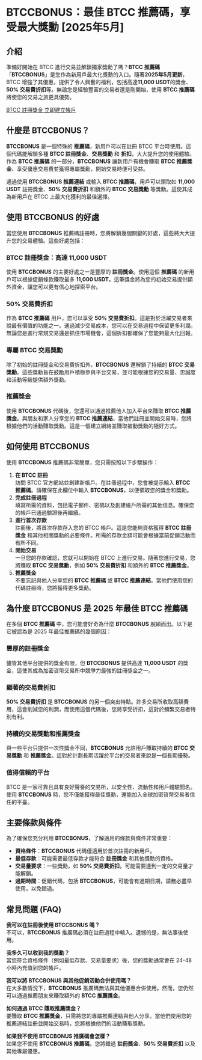 <h1>BTCCBONUS：最佳 BTCC 推薦碼，享受最大獎勳 [2025年5月]</h1>
</header>

<section>
  <h2>介紹</h2>
  <p>準備好開始在 BTCC 進行交易並解鎖獨家獎勳了嗎？<strong>BTCC 推薦碼</strong>「<strong>BTCCBONUS</strong>」是您作為新用戶最大化獎勳的入口。隨著<strong>2025年5月更新</strong>，BTCC 增強了其優惠，提供了令人興奮的福利，包括高達<strong>11,000 USDT</strong>的獎金、<strong>50% 交易費折扣</strong>等。無論您是經驗豐富的交易者還是剛開始，使用 <strong>BTCC 推薦碼</strong> 將使您的交易之旅更具優勢。</p>
</section>
<p><a href="https://partner.btcc.com/us/c/BTCCBONUS/9303="_blank">BTCC 註冊獎金 立即建立帳戶</a></p>




<img src="https://images.mirror-media.xyz/publication-images/gRHM347ahP_zNLb97-gZ1.png?height=500&amp;width=1000" decoding="async" data-nimg="fill" class="css-xah9so" style="position:absolute;top:0;left:0;bottom:0;right:0;box-sizing:border-box;padding:0;border:none;margin:auto;display:block;width:0;height:0;min-width:100%;max-width:100%;min-height:100%;max-height:100%">
<section>
  <h2>什麼是 BTCCBONUS？</h2>
  <p><strong>BTCCBONUS</strong> 是一個特殊的 <strong>推薦碼</strong>，新用戶可以在註冊 BTCC 平台時使用。這個代碼能解鎖多種 <strong>BTCC 註冊獎金</strong>、<strong>交易獎勳</strong> 和 <strong>折扣</strong>，大大提升您的使用體驗。作為 <strong>BTCC 推廣碼</strong> 的一部分，<strong>BTCCBONUS</strong> 讓新用戶有機會賺取 <strong>BTCC 推薦獎金</strong>、享受優惠交易費並獲得專屬獎勳，開始交易時便可受益。</p>
  <p>通過使用 <strong>BTCCBONUS 推薦連結</strong> 或輸入 <strong>BTCC 推薦碼</strong>，用戶可以領取如 <strong>11,000 USDT</strong> 註冊獎金、<strong>50% 交易費折扣</strong> 和額外的 <strong>BTCC 交易獎勳</strong> 等獎勳。這使其成為新用戶在 BTCC 上最大化獲利的最佳選擇。</p>
</section>

<section>
  <h2>使用 BTCCBONUS 的好處</h2>
  <p>當您使用 <strong>BTCCBONUS</strong> 推薦碼註冊時，您將解鎖幾個關鍵的好處，這些將大大提升您的交易體驗。這些好處包括：</p>
  
  <h3>BTCC 註冊獎金：高達 11,000 USDT</h3>
  <p>使用 <strong>BTCCBONUS</strong> 的主要好處之一是豐厚的 <strong>註冊獎金</strong>。使用這個 <strong>推薦碼</strong> 的新用戶可以根據促銷條款賺取最多 <strong>11,000 USDT</strong>。這筆獎金將為您的初始交易提供額外資金，讓您可以更有信心地探索平台。</p>
  
  <h3>50% 交易費折扣</h3>
  <p>作為 <strong>BTCC 推薦碼</strong> 用戶，您可以享受 <strong>50% 交易費折扣</strong>。這是對於活躍交易者來說最有價值的功能之一。通過減少交易成本，您可以在交易過程中保留更多利潤。無論您是進行常規交易還是抓住市場機會，這個折扣都確保了您能夠最大化回報。</p>
  
  <h3>專屬 BTCC 交易獎勳</h3>
  <p>除了初始的註冊獎金和交易費折扣外，<strong>BTCCBONUS</strong> 還解鎖了持續的 <strong>BTCC 交易獎勳</strong>。這些獎勳旨在鼓勵用戶積極參與平台交易，並可能根據您的交易量、忠誠度和活動等級提供額外獎勳。</p>
  
  <h3>推薦獎金</h3>
  <p>使用 <strong>BTCCBONUS</strong> 代碼後，您還可以通過推薦他人加入平台來賺取 <strong>BTCC 推薦獎金</strong>。與朋友和家人分享您的 <strong>BTCC 推薦連結</strong>，當他們註冊並開始交易時，您將根據他們的活動賺取獎勳。這是一個建立網絡並賺取被動獎勳的極好方式。</p>
</section>

<section>
  <h2>如何使用 BTCCBONUS</h2>
  <p>使用 <strong>BTCCBONUS</strong> 推薦碼非常簡單，您只需按照以下步驟操作：</p>
  
  <ol>
    <li><strong>在 BTCC 註冊</strong><br>訪問 BTCC 官方網站並創建新帳戶。在註冊過程中，您會被提示輸入 <strong>BTCC 推薦碼</strong>。請確保在此欄位中輸入 <strong>BTCCBONUS</strong>，以便領取您的獎金和獎勳。</li>
    <li><strong>完成註冊過程</strong><br>填寫所需的資料，包括電子郵件、密碼以及創建帳戶所需的其他信息。確保您的帳戶已通過驗證後再繼續。</li>
    <li><strong>進行首次存款</strong><br>註冊後，將首次存款存入您的 BTCC 帳戶。這是您能夠資格獲得 <strong>BTCC 註冊獎金</strong> 和其他相關獎勳的必要條件。所需的存款金額可能會根據當前促銷活動而有所不同。</li>
    <li><strong>開始交易</strong><br>一旦您的存款確認，您就可以開始在 BTCC 上進行交易。隨著您進行交易，您將賺取 <strong>BTCC 交易獎勳</strong>，例如 <strong>50% 交易費折扣</strong> 和額外的 <strong>BTCC 推薦獎金</strong>。</li>
    <li><strong>推薦獎金</strong><br>不要忘記與他人分享您的 <strong>BTCC 推薦碼</strong> 或 <strong>BTCC 推薦連結</strong>。當他們使用您的代碼註冊時，您將獲得更多獎勳。</li>
  </ol>
</section>

<section>
  <h2>為什麼 BTCCBONUS 是 2025 年最佳 BTCC 推薦碼</h2>
  <p>在多個 <strong>BTCC 推薦碼</strong> 中，您可能會好奇為什麼 <strong>BTCCBONUS</strong> 脫穎而出。以下是它被認為是 2025 年最佳推薦碼的幾個原因：</p>

  <h3>豐厚的註冊獎金</h3>
  <p>儘管其他平台提供的獎金有限，但 <strong>BTCCBONUS</strong> 提供高達 <strong>11,000 USDT</strong> 的獎金，這使其成為加密貨幣交易所中競爭力最強的註冊獎金之一。</p>

  <h3>顯著的交易費折扣</h3>
  <p><strong>50% 交易費折扣</strong> 是 <strong>BTCCBONUS</strong> 的另一個突出特點。許多交易所收取高額費用，這會削減您的利潤，而使用這個代碼後，您將享受折扣，這對於頻繁交易者特別有利。</p>

  <h3>持續的交易獎勳和推薦獎金</h3>
  <p>與一些平台只提供一次性獎金不同，<strong>BTCCBONUS</strong> 允許用戶賺取持續的 <strong>BTCC 交易獎勳</strong> 和 <strong>推薦獎金</strong>。這對於計劃長期活躍於平台的交易者來說是一個長期優勢。</p>

  <h3>值得信賴的平台</h3>
  <p>BTCC 是一家可靠且具有良好聲譽的交易所，以安全性、流動性和用戶體驗聞名。使用 <strong>BTCCBONUS</strong> 時，您不僅能獲得最佳獎勳，還能加入全球加密貨幣交易者信任的平臺。</p>
</section>

<section>
  <h2>主要條款與條件</h2>
  <p>為了確保您充分利用 <strong>BTCCBONUS</strong>，了解適用的條款與條件非常重要：</p>
  <ul>
    <li><strong>資格條件</strong>：<strong>BTCCBONUS</strong> 代碼僅適用於首次註冊的新用戶。</li>
    <li><strong>最低存款</strong>：可能需要最低存款才能符合 <strong>註冊獎金</strong> 和其他獎勳的資格。</li>
    <li><strong>交易量要求</strong>：一些獎勳，如 <strong>50% 交易費折扣</strong>，可能需要達到一定的交易量才能解鎖。</li>
    <li><strong>過期時間</strong>：促銷代碼，包括 <strong>BTCCBONUS</strong>，可能會有過期日期，請務必盡早使用，以免錯過。</li>
  </ul>
</section>

<section>
  <h2>常見問題 (FAQ)</h2>
  <p><strong>我可以在註冊後使用 BTCCBONUS 嗎？</strong><br>不可以，<strong>BTCCBONUS</strong> 推廣碼必須在註冊過程中輸入。遺憾的是，無法事後使用。</p>

  <p><strong>我多久可以收到我的獎勳？</strong><br>當您符合資格條件（例如最低存款、交易量要求）後，您的獎勳通常會在 24-48 小時內充值到您的帳戶。</p>

  <p><strong>我可以將 BTCCBONUS 與其他促銷活動合併使用嗎？</strong><br>在大多數情況下，<strong>BTCCBONUS</strong> 推廣碼無法與其他優惠合併使用。然而，您仍然可以通過推薦朋友來賺取額外的 <strong>BTCC 推薦獎金</strong>。</p>

  <p><strong>如何通過 BTCC 賺取推薦獎金？</strong><br>要賺取 <strong>BTCC 推薦獎金</strong>，只需將您的專屬推薦連結與他人分享。當他們使用您的推薦連結註冊並開始交易時，您將根據他們的活動賺取獎勳。</p>

  <p><strong>如果我不使用 BTCCBONUS 推廣碼會怎樣？</strong><br>如果您不使用 <strong>BTCCBONUS 推薦碼</strong>，您將錯過 <strong>註冊獎金</strong>、<strong>50% 交易費折扣</strong> 以及其他專屬優惠。</p>
</section>

